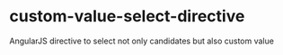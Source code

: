 # custom-value-select-directive
AngularJS directive to select not only candidates but also custom value
